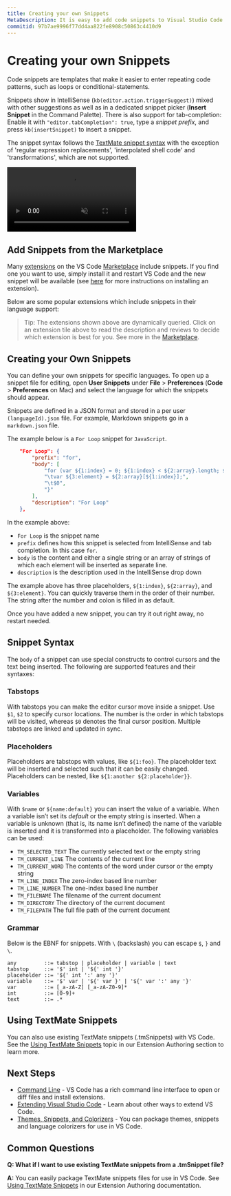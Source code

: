```yaml
---
title: Creating your own Snippets
MetaDescription: It is easy to add code snippets to Visual Studio Code both for your own use or to share with others on the public Extension Marketplace. TextMate .tmSnippets files are supported.
commitid: 97b7ae9996f77dd4aa822fe8908c50863c4410d9
---
```

# Creating your own Snippets

Code snippets are templates that make it easier to enter repeating code patterns, such as loops or conditional-statements.

Snippets show in IntelliSense (`kb(editor.action.triggerSuggest)`) mixed with other suggestions as well as in a dedicated snippet picker (**Insert Snippet** in the Command Palette). There is also support for tab-completion: Enable it with `"editor.tabCompletion": true`, type a *snippet prefix*, and press `kb(insertSnippet)` to insert a snippet.

The snippet syntax follows the [TextMate snippet syntax](https://manual.macromates.com/en/snippets) with the exception of 'regular expression replacements', 'interpolated shell code' and 'transformations', which are not supported.

<video id="snippets-showcase" src="https://az754404.vo.msecnd.net/public/snippets_showcase.mp4" placeholder="/images/userdefinedsnippets_snippets_placeholder.png" autoplay loop controls muted>
    Sorry you're browser doesn't support HTML 5 video.
</video>

## Add Snippets from the Marketplace

Many [extensions](/docs/userguide/extension-gallery.md) on the VS Code [Marketplace](https://marketplace.visualstudio.com/vscode) include snippets.  If you find one you want to use, simply install it and restart VS Code and the new snippet will be available (see [here](/docs/userguide/extension-gallery.md#browse-and-install-extensions) for more instructions on installing an extension).

Below are some popular extensions which include snippets in their language support:

<div class="marketplace-extensions-snippets"></div>

> Tip: The extensions shown above are dynamically queried. Click on an extension tile above to read the description and reviews to decide which extension is best for you. See more in the [Marketplace](https://marketplace.visualstudio.com/vscode).

## Creating your Own Snippets

You can define your own snippets for specific languages.  To open up a snippet file for editing, open **User Snippets** under **File** > **Preferences** (**Code** > **Preferences** on Mac) and select the language for which the snippets should appear.

Snippets are defined in a JSON format and stored in a per user `(languageId).json` file. For example, Markdown snippets go in a `markdown.json` file.

The example below is a `For Loop` snippet for `JavaScript`.

```json
    "For Loop": {
        "prefix": "for",
        "body": [
            "for (var ${1:index} = 0; ${1:index} < ${2:array}.length; ${1:index}++) {",
            "\tvar ${3:element} = ${2:array}[${1:index}];",
            "\t$0",
            "}"
        ],
        "description": "For Loop"
    },
```

In the example above:

* `For Loop` is the snippet name
* `prefix` defines how this snippet is selected from IntelliSense and tab completion. In this case `for`.
* `body` is the content and either a single string or an array of strings of which each element will be inserted as separate line.
* `description` is the description used in the IntelliSense drop down

The example above has three placeholders, `${1:index}`, `${2:array}`, and `${3:element}`. You can quickly traverse them in the order of their number. The string after the number and colon is filled in as default.

Once you have added a new snippet, you can try it out right away, no restart needed.

## Snippet Syntax

The `body` of a snippet can use special constructs to control cursors and the text being inserted. The following are supported features and their syntaxes:

### Tabstops

With tabstops you can make the editor cursor move inside a snippet. Use `$1`, `$2` to specify cursor locations. The number is the order in which tabstops will be visited, whereas `$0` denotes the final cursor position. Multiple tabstops are linked and updated in sync.

### Placeholders

Placeholders are tabstops with values, like `${1:foo}`. The placeholder text will be inserted and selected such that it can be easily changed. Placeholders can be nested, like `${1:another ${2:placeholder}}`.

### Variables

With `$name` or `${name:default}` you can insert the value of a variable. When a variable isn’t set its *default* or the empty string is inserted. When a variable is unknown (that is, its name isn’t defined) the name of the variable is inserted and it is transformed into a placeholder. The following variables can be used:

* `TM_SELECTED_TEXT` The currently selected text or the empty string
* `TM_CURRENT_LINE` The contents of the current line
* `TM_CURRENT_WORD` The contents of the word under cursor or the empty string
* `TM_LINE_INDEX` The zero-index based line number
* `TM_LINE_NUMBER` The one-index based line number
* `TM_FILENAME` The filename of the current document
* `TM_DIRECTORY` The directory of the current document
* `TM_FILEPATH` The full file path of the current document


### Grammar

Below is the EBNF for snippets. With `\` (backslash) you can escape `$`, `}` and `\`.

```
any         ::= tabstop | placeholder | variable | text
tabstop     ::= '$' int | '${' int '}'
placeholder ::= '${' int ':' any '}'
variable    ::= '$' var | '${' var }' | '${' var ':' any '}'
var         ::= [_a-zA-Z] [_a-zA-Z0-9]*
int         ::= [0-9]+
text        ::= .*
```

## Using TextMate Snippets

You can also use existing TextMate snippets (.tmSnippets) with VS Code. See the [Using TextMate Snippets](/docs/extensions/themes-snippets-colorizers.md#using-textmate-snippets) topic in our Extension Authoring section to learn more.

## Next Steps

* [Command Line](/docs/userguide/command-line.md) - VS Code has a rich command line interface to open or diff files and install extensions.
* [Extending Visual Studio Code](/docs/extensions/overview.md) - Learn about other ways to extend VS Code.
* [Themes, Snippets, and Colorizers](/docs/extensions/themes-snippets-colorizers.md) - You can package themes, snippets and language colorizers for use in VS Code.

## Common Questions

**Q: What if I want to use existing TextMate snippets from a .tmSnippet file?**

**A:** You can easily package TextMate snippets files for use in VS Code. See [Using TextMate Snippets](/docs/extensions/themes-snippets-colorizers.md#using-textmate-snippets) in our Extension Authoring documentation.

